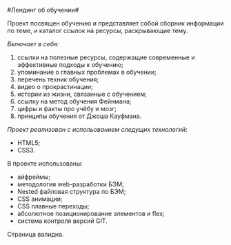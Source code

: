 #Лендинг об обучении# 
 
Проект посвящен обучению и представляет собой сборник информации по теме, и каталог ссылок на ресурсы, раскрывающие тему. 
 
*Включает в себя:* 
1. ссылки на полезные ресурсы, содержащие современные и эффективные подходы к обучению; 
2. упоминание о главных проблемах в обучении; 
3. перечень техник обучения; 
4. видео о прокрастинации; 
5. истории из жизни, связанные с обучением; 
6. ссылку на метод обучения Фейнмана; 
7. цифры и факты про учёбу и мозг; 
8. принципы обучения от Джоша Кауфмана. 
 
*Проект реализован с испольованием следущих технологий:* 
* HTML5; 
* CSS3. 
 
В проекте использованы: 
* айфреймы; 
* методология web-разработки БЭМ; 
* Nested файловая структура по БЭМ; 
* CSS анимации; 
* CSS плавные переходы; 
* абсолютное позиционирование элементов и flex; 
* система контроля версий GIT. 
 
Страница валидна.